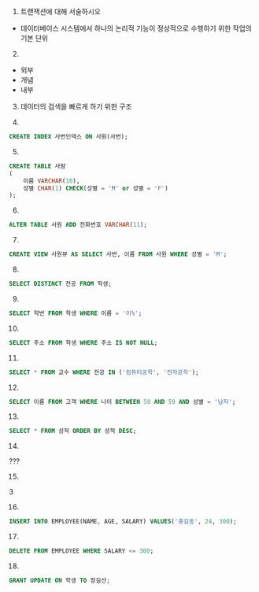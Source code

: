 1. 트랜잭션에 대해 서술하시오

- 데이터베이스 시스템에서 하나의 논리적 기능이 정상적으로 수행하기 위한 작업의 기본 단위



2.

- 외부
- 개념
- 내부



3. 데이터의 검색을 빠르게 하기 위한 구조



4.

```sql
CREATE INDEX 사번인덱스 ON 사원(사번);
```



5.

```sql
CREATE TABLE 사람
(
	이름 VARCHAR(10), 
    성별 CHAR(1) CHECK(성별 = 'M' or 성별 = 'F')
);
```



6.

```sql
ALTER TABLE 사원 ADD 전화번호 VARCHAR(11);
```



7.

```sql
CREATE VIEW 사원뷰 AS SELECT 사번, 이름 FROM 사원 WHERE 성별 = 'M';
```



8.

```sql
SELECT DISTINCT 전공 FROM 학생;
```



9.

```sql
SELECT 학번 FROM 학생 WHERE 이름 = '이%';
```



10.

```sql
SELECT 주소 FROM 학생 WHERE 주소 IS NOT NULL;
```



11.

```sql
SELECT * FROM 교수 WHERE 전공 IN ('컴퓨터공학', '전자공학');
```



12.

```sql
SELECT 이름 FROM 고객 WHERE 나이 BETWEEN 50 AND 59 AND 성별 = '남자';
```



13.

```sql
SELECT * FROM 성적 ORDER BY 성적 DESC;
```



14.

???



15.

3



16.

```sql
INSERT INTO EMPLOYEE(NAME, AGE, SALARY) VALUES('홍길동', 24, 300);
```



17.

```sql
DELETE FROM EMPLOYEE WHERE SALARY <= 300;
```



18.

```sql
GRANT UPDATE ON 학생 TO 장길산;
```

